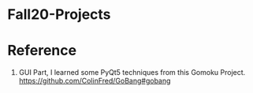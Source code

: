 # Fall20-Projects

# Reference

1. GUI Part, I learned some PyQt5 techniques from this Gomoku Project. https://github.com/ColinFred/GoBang#gobang 


